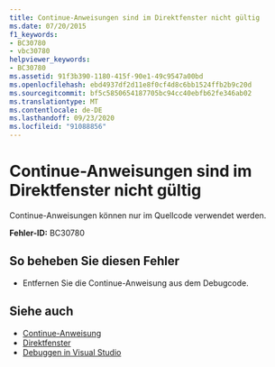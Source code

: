```yaml
---
title: Continue-Anweisungen sind im Direktfenster nicht gültig
ms.date: 07/20/2015
f1_keywords:
- BC30780
- vbc30780
helpviewer_keywords:
- BC30780
ms.assetid: 91f3b390-1180-415f-90e1-49c9547a00bd
ms.openlocfilehash: ebd4937df2d11e8f0cf4d8c6bb1524ffb2b9c20d
ms.sourcegitcommit: bf5c5850654187705bc94cc40ebfb62fe346ab02
ms.translationtype: MT
ms.contentlocale: de-DE
ms.lasthandoff: 09/23/2020
ms.locfileid: "91088856"
---
```

# <a name="continue-statements-are-not-valid-in-the-immediate-window"></a>Continue-Anweisungen sind im Direktfenster nicht gültig

Continue-Anweisungen können nur im Quellcode verwendet werden.  
  
 **Fehler-ID:** BC30780  
  
## <a name="to-correct-this-error"></a>So beheben Sie diesen Fehler  
  
- Entfernen Sie die Continue-Anweisung aus dem Debugcode.  
  
## <a name="see-also"></a>Siehe auch

- [Continue-Anweisung](../language-reference/statements/continue-statement.md)
- [Direktfenster](/visualstudio/ide/reference/immediate-window)
- [Debuggen in Visual Studio](/visualstudio/debugger/debugger-feature-tour)
